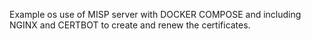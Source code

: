 Example os use of MISP server with DOCKER COMPOSE and including NGINX and CERTBOT to create and renew the certificates.
